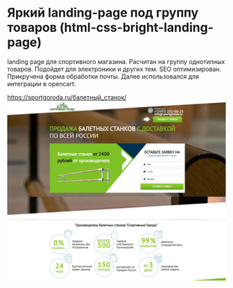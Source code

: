 # Яркий landing-page под группу товаров (html-css-bright-landing-page)
landing page для спортивного магазина. Расчитан на группу однотипных товаров. Подойдет для электроники и других тем. SEO оптимизирован.
Прикручена форма обработки почты. Далее использовался для интеграции в opencart.

https://sportgoroda.ru/балетный_станок/
![alt text](landing-min.jpg "Главная страницы")
